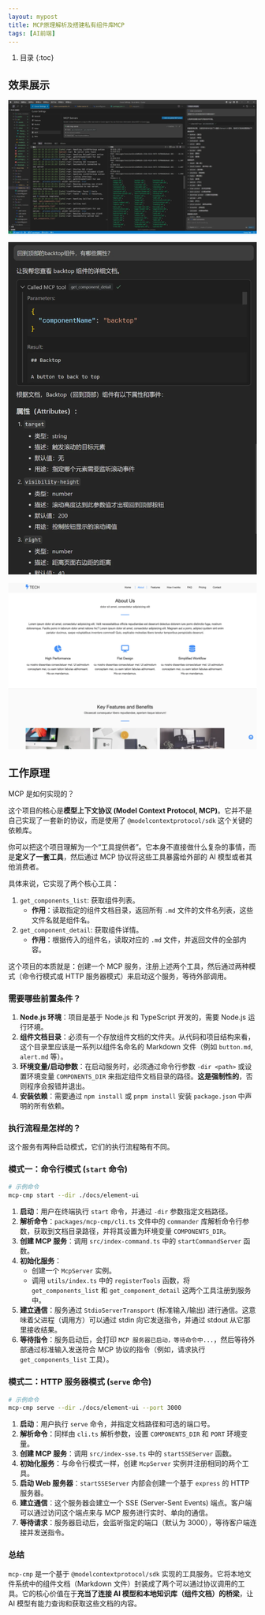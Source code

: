 ```yaml
---
layout: mypost
title: MCP原理解析及搭建私有组件库MCP
tags: [AI前端]
---
```


1. 目录
{:toc}

## 效果展示

![](/image/2025/mcp1.png)

![](/image/2025/mcp2.png)

![](/image/2025/mcp3.png)

## 工作原理

MCP 是如何实现的？

这个项目的核心是**模型上下文协议 (Model Context Protocol, MCP)**。它并不是自己实现了一套新的协议，而是使用了 `@modelcontextprotocol/sdk` 这个关键的依赖库。

你可以把这个项目理解为一个“工具提供者”。它本身不直接做什么复杂的事情，而是**定义了一套工具**，然后通过 MCP 协议将这些工具暴露给外部的 AI 模型或者其他消费者。

具体来说，它实现了两个核心工具：

1. `get_components_list`: 获取组件列表。
   - **作用**：读取指定的组件文档目录，返回所有 `.md` 文件的文件名列表，这些文件名就是组件名。
2. `get_component_detail`: 获取组件详情。
   - **作用**：根据传入的组件名，读取对应的 `.md` 文件，并返回文件的全部内容。

这个项目的本质就是：创建一个 MCP 服务，注册上述两个工具，然后通过两种模式（命令行模式或 HTTP 服务器模式）来启动这个服务，等待外部调用。

### 需要哪些前置条件？

1. **Node.js 环境**：项目是基于 Node.js 和 TypeScript 开发的，需要 Node.js 运行环境。
2. **组件文档目录**：必须有一个存放组件文档的文件夹。从代码和项目结构来看，这个目录里应该是一系列以组件名命名的 Markdown 文件（例如 `button.md`, `alert.md` 等）。
3. **环境变量/启动参数**：在启动服务时，必须通过命令行参数 `-dir <path>` 或设置环境变量 `COMPONENTS_DIR` 来指定组件文档目录的路径。**这是强制性的**，否则程序会报错并退出。
4. **安装依赖**：需要通过 `npm install` 或 `pnpm install` 安装 `package.json` 中声明的所有依赖。

### 执行流程是怎样的？

这个服务有两种启动模式，它们的执行流程略有不同。

### 模式一：命令行模式 (`start` 命令)

```bash
# 示例命令
mcp-cmp start --dir ./docs/element-ui
```

1. **启动**：用户在终端执行 `start` 命令，并通过 `-dir` 参数指定文档路径。
2. **解析命令**：`packages/mcp-cmp/cli.ts` 文件中的 `commander` 库解析命令行参数，获取到文档目录路径，并将其设置为环境变量 `COMPONENTS_DIR`。
3. **创建 MCP 服务**：调用 `src/index-command.ts` 中的 `startCommandServer` 函数。
4. **初始化服务**：
   - 创建一个 `McpServer` 实例。
   - 调用 `utils/index.ts` 中的 `registerTools` 函数，将 `get_components_list` 和 `get_component_detail` 这两个工具注册到服务中。
5. **建立通信**：服务通过 `StdioServerTransport` (标准输入/输出) 进行通信。这意味着父进程（调用方）可以通过 stdin 向它发送指令，并通过 stdout 从它那里接收结果。
6. **等待指令**：服务启动后，会打印 `MCP 服务器已启动，等待命令中...`，然后等待外部通过标准输入发送符合 MCP 协议的指令（例如，请求执行 `get_components_list` 工具）。

### 模式二：HTTP 服务器模式 (`serve` 命令)

```bash
# 示例命令
mcp-cmp serve --dir ./docs/element-ui --port 3000
```

1. **启动**：用户执行 `serve` 命令，并指定文档路径和可选的端口号。
2. **解析命令**：同样由 `cli.ts` 解析参数，设置 `COMPONENTS_DIR` 和 `PORT` 环境变量。
3. **创建 MCP 服务**：调用 `src/index-sse.ts` 中的 `startSSEServer` 函数。
4. **初始化服务**：与命令行模式一样，创建 `McpServer` 实例并注册相同的两个工具。
5. **启动 Web 服务器**：`startSSEServer` 内部会创建一个基于 `express` 的 HTTP 服务器。
6. **建立通信**：这个服务器会建立一个 SSE (Server-Sent Events) 端点。客户端可以通过访问这个端点来与 MCP 服务进行实时、单向的通信。
7. **等待请求**：服务器启动后，会监听指定的端口（默认为 3000），等待客户端连接并发送指令。

### 总结

`mcp-cmp` 是一个基于 `@modelcontextprotocol/sdk` 实现的工具服务。它将本地文件系统中的组件文档（Markdown 文件）封装成了两个可以通过协议调用的工具。它的核心价值在于**充当了连接 AI 模型和本地知识库（组件文档）的桥梁**，让 AI 模型有能力查询和获取这些文档的内容。
